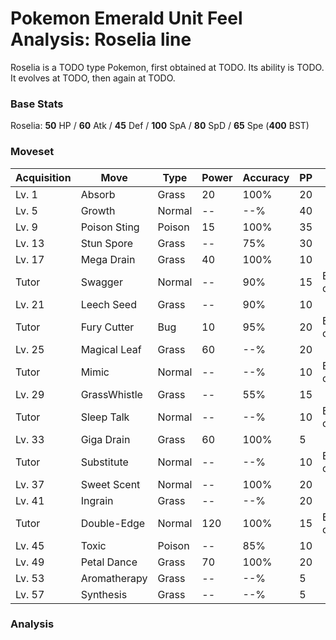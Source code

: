 # Pokemon Emerald Unit Feel Analysis: Roselia line

Roselia is a TODO type Pokemon, first obtained at TODO. Its ability is TODO. It evolves at TODO, then again at TODO.

### Base Stats

Roselia: **50** HP / **60** Atk / **45** Def / **100** SpA / **80** SpD / **65** Spe (**400** BST)

### Moveset

|Acquisition|Move        |Type  |Power|Accuracy|PP |Notes                    |
|---        |---         |---   |---  |---     |---|---                      |
|Lv. 1      |Absorb      |Grass |20   |100%    |20 |                         |
|Lv. 5      |Growth      |Normal|--   |--%     |40 |                         |
|Lv. 9      |Poison Sting|Poison|15   |100%    |35 |                         |
|Lv. 13     |Stun Spore  |Grass |--   |75%     |30 |                         |
|Lv. 17     |Mega Drain  |Grass |40   |100%    |10 |                         |
|Tutor      |Swagger     |Normal|--   |90%     |15 |Emerald only             |
|Lv. 21     |Leech Seed  |Grass |--   |90%     |10 |                         |
|Tutor      |Fury Cutter |Bug   |10   |95%     |20 |Emerald only             |
|Lv. 25     |Magical Leaf|Grass |60   |--%     |20 |                         |
|Tutor      |Mimic       |Normal|--   |--%     |10 |Emerald only             |
|Lv. 29     |GrassWhistle|Grass |--   |55%     |15 |                         |
|Tutor      |Sleep Talk  |Normal|--   |--%     |10 |Emerald only             |
|Lv. 33     |Giga Drain  |Grass |60   |100%    |5  |                         |
|Tutor      |Substitute  |Normal|--   |--%     |10 |Emerald only             |
|Lv. 37     |Sweet Scent |Normal|--   |100%    |20 |                         |
|Lv. 41     |Ingrain     |Grass |--   |--%     |20 |                         |
|Tutor      |Double-Edge |Normal|120  |100%    |15 |Emerald only             |
|Lv. 45     |Toxic       |Poison|--   |85%     |10 |                         |
|Lv. 49     |Petal Dance |Grass |70   |100%    |20 |                         |
|Lv. 53     |Aromatherapy|Grass |--   |--%     |5  |                         |
|Lv. 57     |Synthesis   |Grass |--   |--%     |5  |                         |

### Analysis
